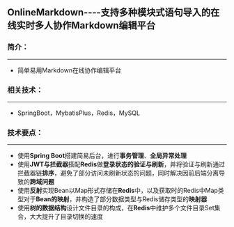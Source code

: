 ## OnlineMarkdown----支持多种模块式语句导入的在线实时多人协作Markdown编辑平台

### 简介：
----
+ 简单易用Markdown在线协作编辑平台

### 相关技术：
---
+ SpringBoot，MybatisPlus，Redis，MySQL

### 技术要点：
---
+ 使用**Spring Boot**搭建简易后台，进行**事务管理**、**全局异常处理**
+ 使用**JWT与拦截器**搭配**Redis**做**登录状态的验证与刷新**，并将验证与刷新通过拦截器链**排序**，避免了部分访问未刷新状态的问题，同时解决因前后端分离导致的**跨域问题**
+ 使用**反射**实现Bean以Map形式存储在**Redis**中，以及获取时的Redis中Map类型对于**Bean的映射**，并构造了部分数据类型与Redis储存类型的**映射器**
+ 使用**树的数据结构**设计文件目录的构成，在**Redis**中维护多个文件目录Set集合，大大提升了目录切换的速度
